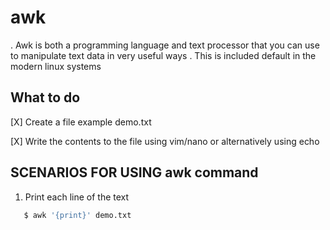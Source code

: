 # awk

. Awk is both a programming language and text processor that you can use to manipulate text data in very useful ways
. This is included default in the modern linux systems

## What to do

[X] Create a file example demo.txt

[X] Write the contents to the file using vim/nano or alternatively using echo


## SCENARIOS FOR USING awk command

1. Print each line of the text

 ```bash
    $ awk '{print}' demo.txt
 ```   
